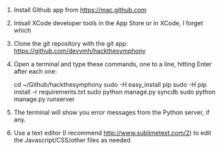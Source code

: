 1) Install Github app from https://mac.github.com

2) Intsall XCode developer tools in the App Store or in XCode, I forget which

4) Clone the git repository with the git app: https://github.com/devvmh/hackthesymphony

5) Open a terminal and type these commands, one to a line, hitting Enter after each one:

    cd ~/Github/hackthesymphony
    sudo -H easy_install pip
    sudo -H pip install -r requirements.txt
    sudo python manage.py syncdb
    sudo python manage.py runserver

6) The terminal will show you error messages from the Python server, if any.

7) Use a text editor (I recommend http://www.sublimetext.com/2) to edit the Javascript/CSS/other files as needed

